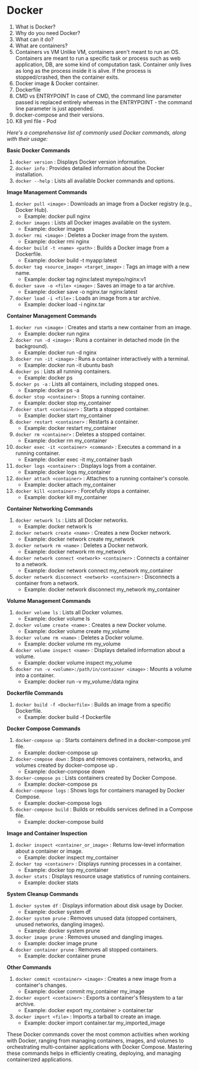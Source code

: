 # Docker

1. What is Docker?
2. Why do you need Docker?
3. What can it do?
4. What are containers?
5. Containers vs VM
    Unlike VM, containers aren't meant to run an OS. Containers are meant to run a specific task or process such as web application, DB, are some kind of computation task. Container only lives as long as the process inside it is alive. If the process is stopped/crashed, then the container exits.
6. Docker image & Docker container.
7. Dockerfile
8. CMD vs ENTRYPOINT
    In case of CMD, the command line parameter passed is replaced entirely whereas in the ENTRYPOINT - the command line parameter is just appended.
9. docker-compose and their versions.
10. K8 yml file - Pod



_Here's a comprehensive list of commonly used Docker commands, along with their usage:_

**Basic Docker Commands**
1. `docker version`  : Displays Docker version information.
2. `docker info`  : Provides detailed information about the Docker installation.
3. `docker --help`  : Lists all available Docker commands and options.

**Image Management Commands**
1. `docker pull <image>`  : Downloads an image from a Docker registry (e.g., Docker Hub).
    * Example: docker pull nginx
2. `docker images`  : Lists all Docker images available on the system.
    * Example: docker images
3. `docker rmi <image>`  : Deletes a Docker image from the system.
    * Example: docker rmi nginx
4. `docker build -t <name> <path>`  : Builds a Docker image from a Dockerfile.
    * Example: docker build -t myapp:latest
5. `docker tag <source_image> <target_image>`  : Tags an image with a new name.
    * Example: docker tag nginx:latest myrepo/nginx:v1
6. `docker save -o <file> <image>`  : Saves an image to a tar archive.
    * Example: docker save -o nginx.tar nginx:latest
7. `docker load -i <file>`  : Loads an image from a tar archive.
    * Example: docker load -i nginx.tar

**Container Management Commands**
1. `docker run <image>`  : Creates and starts a new container from an image.
    * Example: docker run nginx
2. `docker run -d <image>`  : Runs a container in detached mode (in the background).
    * Example: docker run -d nginx
3. `docker run -it <image>`  : Runs a container interactively with a terminal.
    * Example: docker run -it ubuntu bash
4. `docker ps`  : Lists all running containers.
    * Example: docker ps
5. `docker ps -a`  : Lists all containers, including stopped ones.
    * Example: docker ps -a
6. `docker stop <container>`  : Stops a running container.
    * Example: docker stop my_container
7. `docker start <container>`  : Starts a stopped container.
    * Example: docker start my_container
8. `docker restart <container>`  : Restarts a container.
    * Example: docker restart my_container 
9. `docker rm <container>`  : Deletes a stopped container.
    * Example: docker rm my_container
10. `docker exec -it <container> <command>`  : Executes a command in a running container.
    * Example: docker exec -it my_container bash
11. `docker logs <container>`  : Displays logs from a container.
    * Example: docker logs my_container
12. `docker attach <container>`  : Attaches to a running container's console.
    * Example: docker attach my_container
13. `docker kill <container>`  : Forcefully stops a container.
    * Example: docker kill my_container

**Container Networking Commands**
1. `docker network ls`  : Lists all Docker networks.
    * Example: docker network ls
2. `docker network create <name>`  : Creates a new Docker network.
    * Example: docker network create my_network
3. `docker network rm <name>`  : Deletes a Docker network.
    * Example: docker network rm my_network
4. `docker network connect <network> <container>`  : Connects a container to a network.
    * Example: docker network connect my_network my_container
5. `docker network disconnect <network> <container>`  : Disconnects a container from a network.
    * Example: docker network disconnect my_network my_container

**Volume Management Commands**
1. `docker volume ls`  : Lists all Docker volumes.
    * Example: docker volume ls
2. `docker volume create <name>`  : Creates a new Docker volume.
    * Example: docker volume create my_volume
3. `docker volume rm <name>`  : Deletes a Docker volume.
    * Example: docker volume rm my_volume
4. `docker volume inspect <name>`  : Displays detailed information about a volume.
    * Example: docker volume inspect my_volume
5. `docker run -v <volume>:/path/in/container <image>`  : Mounts a volume into a container.
    * Example: docker run -v my_volume:/data nginx

**Dockerfile Commands**
1. `docker build -f <Dockerfile>`  : Builds an image from a specific Dockerfile.
    * Example: docker build -f Dockerfile

**Docker Compose Commands**
1. `docker-compose up`  : Starts containers defined in a docker-compose.yml  file.
    * Example: docker-compose up
2. `docker-compose down`  : Stops and removes containers, networks, and volumes created by docker-compose up  .
    * Example: docker-compose down
3. `docker-compose ps`  : Lists containers created by Docker Compose.
    * Example: docker-compose ps
4. `docker-compose logs`  : Shows logs for containers managed by Docker Compose.
    * Example: docker-compose logs
5. `docker-compose build`  : Builds or rebuilds services defined in a Compose file.
    * Example: docker-compose build

**Image and Container Inspection**
1. `docker inspect <container_or_image>`  : Returns low-level information about a container or image.
    * Example: docker inspect my_container
2. `docker top <container>`  : Displays running processes in a container.
    * Example: docker top my_container
3. `docker stats`  : Displays resource usage statistics of running containers.
    * Example: docker stats

**System Cleanup Commands**
1. `docker system df`  : Displays information about disk usage by Docker.
    * Example: docker system df
2. `docker system prune`  : Removes unused data (stopped containers, unused networks, dangling images).
    * Example: docker system prune
3. `docker image prune`  : Removes unused and dangling images.
    * Example: docker image prune
4. `docker container prune`  : Removes all stopped containers.
    * Example: docker container prune

**Other Commands**
1. `docker commit <container> <image>`  : Creates a new image from a container's changes.
    * Example: docker commit my_container my_image
2. `docker export <container>`  : Exports a container's filesystem to a tar archive.
    * Example: docker export my_container > container.tar
3. `docker import <file>`  : Imports a tarball to create an image.
    * Example: docker import container.tar my_imported_image

These Docker commands cover the most common activities when working with Docker, ranging from managing containers, images, and volumes to orchestrating multi-container applications with Docker Compose. Mastering these commands helps in efficiently creating, deploying, and managing containerized applications. 